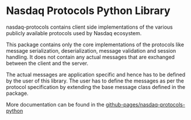 Nasdaq Protocols Python Library
===============================

nasdaq-protocols contains client side implementations of the various
publicly available protocols used by Nasdaq ecosystem.

This package contains only the core implementations of the protocols like message
serialization, deserialization, message validation and session handling. It does not
contain any actual messages that are exchanged between the client and the server.

The actual messages are application specific and hence has to be defined by the
user of this library. The user has to define the messages as per the protocol specification
by extending the base message class defined in the package.


More documentation can be found in the [github-pages/nasdaq-protocols-python](https://nasdaq-protocols.github.io/nasdaq-protocols-python/)

